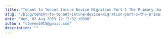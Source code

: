 ```yaml
---
title: "Tenant to Tenant Intune Device Migration Part 5 The Primary User"
slug: "/blog/tenant-to-tenant-intune-device-migration-part-5-the-primary-user"
date: "Wed, 02 Aug 2023 12:12:02 +0000"
author: "stevew1015@gmail.com"
description: ""
---
```


